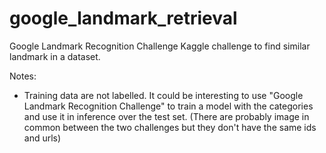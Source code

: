 # google_landmark_retrieval
Google Landmark Recognition Challenge
Kaggle challenge to find similar landmark in a dataset.

Notes:
 - Training data are not labelled. It could be interesting to use "Google Landmark Recognition Challenge" to train a model with the categories and use it in inference over the test set. (There are probably image in common between the two challenges but they don't have the same ids and urls)
